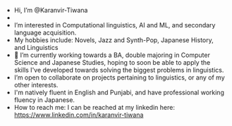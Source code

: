 - Hi, I’m @Karanvir-Tiwana
- 
- I’m interested in Computational linguistics, AI and ML, and secondary language acquisition.
- My hobbies include: Novels, Jazz and Synth-Pop, Japanese History, and Linguistics
- 🌱 I’m currently working towards a BA, double majoring in Computer Science and Japanese Studies, hoping to soon be able to apply the skills I've
  developed towards solving the biggest problems in linguistics.
- I’m open to collaborate on projects pertaining to linguistics, or any of my other interests.
- I'm natively fluent in English and Punjabi, and have professional working fluency in Japanese.
- How to reach me: I can be reached at my linkedin here: https://www.linkedin.com/in/karanvir-tiwana

<!---
Karanvir-Tiwana/Karanvir-Tiwana is a ✨ special ✨ repository because its `README.md` (this file) appears on your GitHub profile.
You can click the Preview link to take a look at your changes.
--->

